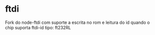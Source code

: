# ftdi
Fork do node-ftdi com suporte a escrita no rom e leitura do id quando o chip suporta ftdi-id tipo: ft232RL
